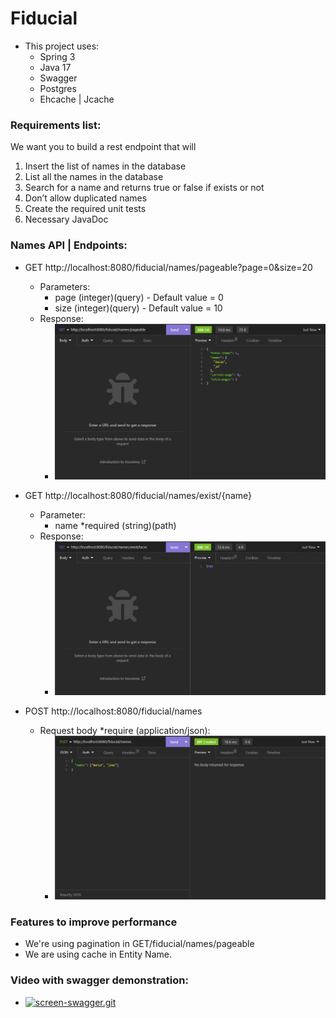 # Fiducial
* This project uses:
  * Spring 3
  * Java 17
  * Swagger
  * Postgres
  * Ehcache | Jcache

### Requirements list:

We want you to build a rest endpoint that will
1. Insert the list of names in the database
2. List all the names in the database 
3. Search for a name and returns true or false if exists or not
4. Don’t allow duplicated names
5. Create the required unit tests
6. Necessary JavaDoc

### Names API | Endpoints:

* GET http://localhost:8080/fiducial/names/pageable?page=0&size=20
  * Parameters:
    * page (integer)(query) - Default value = 0
    * size (integer)(query) - Default value = 10
  * Response:
    * ![img.png](img.png)
    
* GET http://localhost:8080/fiducial/names/exist/{name}
  * Parameter:
    * name *required (string)(path)
  * Response:
    * ![img_1.png](img_1.png)
    
* POST http://localhost:8080/fiducial/names
  * Request body *require (application/json):
    * ![img_2.png](img_2.png)

### Features to improve performance
* We're using pagination in GET/fiducial/names/pageable
* We are using cache in Entity Name.

### Video with swagger demonstration:
* [![screen-swagger.git](screen-swagger.gif)](screen-swagger.gif)



